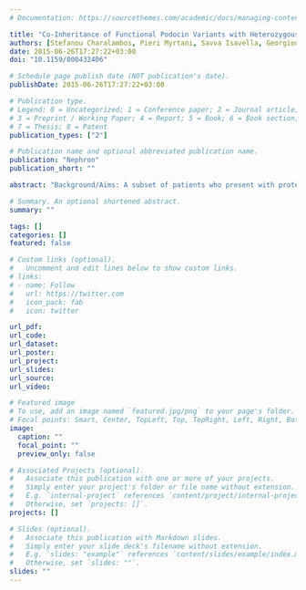 ```yaml
---
# Documentation: https://sourcethemes.com/academic/docs/managing-content/

title: "Co-Inheritance of Functional Podocin Variants with Heterozygous Collagen IV Mutations Predisposes to Renal Failure"
authors: [Stefanou Charalambos, Pieri Myrtani, Savva Isavella, Georgiou Georgia, Pierides Alkis, Voskarides Konstantinos, Deltas Constantinos]
date: 2015-06-26T17:27:22+03:00
doi: "10.1159/000432406"

# Schedule page publish date (NOT publication's date).
publishDate: 2015-06-26T17:27:22+03:00

# Publication type.
# Legend: 0 = Uncategorized; 1 = Conference paper; 2 = Journal article;
# 3 = Preprint / Working Paper; 4 = Report; 5 = Book; 6 = Book section;
# 7 = Thesis; 8 = Patent
publication_types: ["2"]

# Publication name and optional abbreviated publication name.
publication: "Nephron"
publication_short: ""

abstract: "Background/Aims: A subset of patients who present with proteinuria and are diagnosed with focal segmental glomer- ulosclerosis (FSGS) have inherited heterozygous COL4A3/A4 mutations and are also diagnosed with thin basement mem- brane nephropathy (TBMN-OMIM: 141200). Two studies showed that co-inheritance of NPHS2-p.Arg229Gln, a podo- cin variant, may increase the risk for proteinuria and renal function decline. Methods: We hypothesized that additional podocin variants may exert a similar effect. We studied ge- netically a well-characterized Cypriot TBMN patient cohort by re-sequencing the NPHS2 coding region. We also per- formed functional studies in cell culture experiments, inves- tigating the interaction of podocin variants with itself and with nephrin. Results: Potentially disease-modifying podocin variants were searched for by analyzing NPHS2 in 35 ‘severe’ TBMN patients. One non-synonymous variant, p.Glu237Gln, was detected. Both variants, p.Arg229Gln and p.Glu237Gln, were tested in a larger cohort of 122 TBMN patients, who were categorized as ‘mild’ or ‘severe’ based on the presence of microscopic hematuria alone or com- bined with chronic renal failure and/or proteinuria. Seven ‘severe’ patients carried either of the 2 variants; none was present in the ‘mild’ patients (p = 0.05, Pearson χ2). The 7 carriers belong in 2 families segregating mutation COL4A3-p.Gly1334Glu. Inheritance of the wild-type (WT) and mutant alleles correlated with the phenotype (combined concordance probability 0.003). Immunofluorescence (IF) experiments after dual co-transfection of WT and mutant podocin suggested altered co-localization of mutant ho- modimers. IF experiments after co-transfection of WT podo- cin and nephrin showed normal membrane localization, while both podocin variants interfered with normal traffick- ing, demonstrating perinuclear staining. Immunoprecipita- tion experiments showed stronger binding of mutant podo- cin to WT podocin or nephrin. Conclusion: The results sup- port the hypothesis that certain hypomorphic podocin variants may act as adverse genetic modifiers when co-in- herited with COL4A3/A4 mutations, thus predisposing to FSGS and severe kidney function decline."

# Summary. An optional shortened abstract.
summary: ""

tags: []
categories: []
featured: false

# Custom links (optional).
#   Uncomment and edit lines below to show custom links.
# links:
# - name: Follow
#   url: https://twitter.com
#   icon_pack: fab
#   icon: twitter

url_pdf:
url_code:
url_dataset:
url_poster:
url_project:
url_slides:
url_source:
url_video:

# Featured image
# To use, add an image named `featured.jpg/png` to your page's folder. 
# Focal points: Smart, Center, TopLeft, Top, TopRight, Left, Right, BottomLeft, Bottom, BottomRight.
image:
  caption: ""
  focal_point: ""
  preview_only: false

# Associated Projects (optional).
#   Associate this publication with one or more of your projects.
#   Simply enter your project's folder or file name without extension.
#   E.g. `internal-project` references `content/project/internal-project/index.md`.
#   Otherwise, set `projects: []`.
projects: []

# Slides (optional).
#   Associate this publication with Markdown slides.
#   Simply enter your slide deck's filename without extension.
#   E.g. `slides: "example"` references `content/slides/example/index.md`.
#   Otherwise, set `slides: ""`.
slides: ""
---
```

